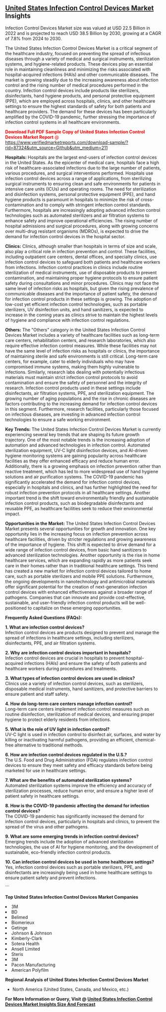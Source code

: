 <h2><a href="https://www.verifiedmarketreports.com/download-sample/?rid=87324&amp;utm_source=Github&amp;utm_medium=211" target="_blank">United States Infection Control Devices Market</a> Insights</h2><p>Infection Control Devices Market size was valued at USD 22.5 Billion in 2022 and is projected to reach USD 38.5 Billion by 2030, growing at a CAGR of 7.8% from 2024 to 2030.</p><p><p>The United States Infection Control Devices Market is a critical segment of the healthcare industry, focused on preventing the spread of infectious diseases through a variety of medical and surgical instruments, sterilization systems, and hygiene-related products. These devices play an essential role in maintaining cleanliness and minimizing the risks associated with hospital-acquired infections (HAIs) and other communicable diseases. The market is growing steadily due to the increasing awareness about infection control and the rising number of medical procedures performed in the country. Infection control devices include products like sterilizers, disinfectants, hand hygiene products, and personal protective equipment (PPE), which are employed across hospitals, clinics, and other healthcare settings to ensure the highest standards of safety for both patients and healthcare providers. The demand for these devices has been particularly amplified by the COVID-19 pandemic, further stressing the importance of infection control systems in all healthcare environments.<p><span class=""><span style="color: #ff0000;"><strong>Download Full PDF Sample Copy of United States Infection Control Devices Market Report</strong> @ </span><a href="https://www.verifiedmarketreports.com/download-sample/?rid=87324&amp;utm_source=Github&amp;utm_medium=211" target="_blank">https://www.verifiedmarketreports.com/download-sample/?rid=87324&amp;utm_source=Github&amp;utm_medium=211</a></span></p></p><p><strong>Hospitals:</strong> Hospitals are the largest end-users of infection control devices in the United States. As the epicenter of medical care, hospitals face a high risk of healthcare-associated infections due to the large number of patients, various procedures, and surgical interventions performed. Hospitals use infection control devices across a range of applications, from sterilizing surgical instruments to ensuring clean and safe environments for patients in intensive care units (ICUs) and operating rooms. The need for sterilization and disinfection systems, personal protective equipment (PPE), and hand hygiene products is paramount in hospitals to minimize the risk of cross-contamination and to comply with stringent infection control standards. Furthermore, hospitals are increasingly adopting advanced infection control technologies such as automated sterilizers and air filtration systems to enhance safety and improve operational efficiencies. The rising number of hospital admissions and surgical procedures, along with growing concerns over multi-drug resistant organisms (MDROs), is expected to drive the demand for infection control devices in the hospital sector.<p><strong>Clinics:</strong> Clinics, although smaller than hospitals in terms of size and scale, also play a critical role in infection prevention and control. These facilities, including outpatient care centers, dental offices, and specialty clinics, use infection control devices to safeguard both patients and healthcare workers from infections. Infection control practices in clinics include routine sterilization of medical instruments, use of disposable products to prevent contamination, and maintaining proper hygiene protocols to ensure patient safety during consultations and minor procedures. Clinics may not face the same level of infection risks as hospitals, but given the rising prevalence of communicable diseases and the importance of patient safety, the demand for infection control products in these settings is growing. The adoption of low-cost yet efficient infection control technologies, such as portable sterilizers, UV disinfection units, and hand sanitizers, is expected to increase in the coming years as clinics strive to maintain the highest levels of hygiene and compliance with infection control regulations.<p><strong>Others:</strong> The "Others" category in the United States Infection Control Devices Market includes a variety of healthcare facilities such as long-term care centers, rehabilitation centers, and research laboratories, which also require effective infection control measures. While these facilities may not have the same level of infection risks as hospitals or clinics, the importance of maintaining sterile and safe environments is still critical. Long-term care centers, for example, cater to elderly individuals who may have compromised immune systems, making them highly vulnerable to infections. Similarly, research labs dealing with potentially infectious materials must maintain strict infection control protocols to avoid contamination and ensure the safety of personnel and the integrity of research. Infection control products used in these settings include disinfectants, air filtration systems, PPE, and sterilization equipment. The growing number of aging populations and the rise in chronic diseases are factors contributing to the increasing demand for infection control devices in this segment. Furthermore, research facilities, particularly those focused on infectious diseases, are investing in advanced infection control technologies to ensure a safe working environment.<p><strong>Key Trends:</strong> The United States Infection Control Devices Market is currently experiencing several key trends that are shaping its future growth trajectory. One of the most notable trends is the increasing adoption of automation and advanced technologies in infection control. Automated sterilization equipment, UV-C light disinfection devices, and AI-driven hygiene monitoring systems are gaining popularity across healthcare facilities as they offer enhanced efficacy and reduce human error. Additionally, there is a growing emphasis on infection prevention rather than reactive treatment, which has led to more widespread use of hand hygiene solutions and air purification systems. The COVID-19 pandemic has significantly accelerated the demand for infection control devices, especially in hospitals and clinics, and has further highlighted the need for robust infection prevention protocols in all healthcare settings. Another important trend is the shift toward environmentally friendly and sustainable infection control products, such as biodegradable disinfectants and reusable PPE, as healthcare facilities seek to reduce their environmental impact.<p><strong>Opportunities in the Market:</strong> The United States Infection Control Devices Market presents several opportunities for growth and innovation. One key opportunity lies in the increasing focus on infection prevention across healthcare facilities, driven by stricter regulations and growing awareness of the importance of hygiene. This shift is expected to drive demand for a wide range of infection control devices, from basic hand sanitizers to advanced sterilization technologies. Another opportunity is the rise in home healthcare services, which are expanding rapidly as more patients seek care in their homes rather than in traditional healthcare settings. This trend has created a new market for infection control devices tailored to home care, such as portable sterilizers and mobile PPE solutions. Furthermore, the ongoing developments in nanotechnology and antimicrobial materials offer significant potential for the creation of next-generation infection control devices with enhanced effectiveness against a broader range of pathogens. Companies that can innovate and provide cost-effective, sustainable, and user-friendly infection control products will be well-positioned to capitalize on these emerging opportunities.<p><strong>Frequently Asked Questions (FAQs):</strong></p><p><strong>1. What are infection control devices?</strong><br>Infection control devices are products designed to prevent and manage the spread of infections in healthcare settings, including sterilizers, disinfectants, PPE, and air filtration systems.</p><p><strong>2. Why are infection control devices important in hospitals?</strong><br>Infection control devices are crucial in hospitals to prevent hospital-acquired infections (HAIs) and ensure the safety of both patients and healthcare workers during procedures and treatments.</p><p><strong>3. What types of infection control devices are used in clinics?</strong><br>Clinics use a variety of infection control devices, such as sterilizers, disposable medical instruments, hand sanitizers, and protective barriers to ensure patient and staff safety.</p><p><strong>4. How do long-term care centers manage infection control?</strong><br>Long-term care centers implement infection control measures such as routine disinfection, sterilization of medical devices, and ensuring proper hygiene to protect elderly residents from infections.</p><p><strong>5. What is the role of UV light in infection control?</strong><br>UV-C light is used in infection control to disinfect air, surfaces, and water by killing or inactivating harmful pathogens, providing an efficient, chemical-free alternative to traditional methods.</p><p><strong>6. How are infection control devices regulated in the U.S.?</strong><br>The U.S. Food and Drug Administration (FDA) regulates infection control devices to ensure they meet safety and efficacy standards before being marketed for use in healthcare settings.</p><p><strong>7. What are the benefits of automated sterilization systems?</strong><br>Automated sterilization systems improve the efficiency and accuracy of sterilization processes, reduce human error, and ensure a higher level of patient safety in healthcare settings.</p><p><strong>8. How is the COVID-19 pandemic affecting the demand for infection control devices?</strong><br>The COVID-19 pandemic has significantly increased the demand for infection control devices, particularly in hospitals and clinics, to prevent the spread of the virus and other pathogens.</p><p><strong>9. What are some emerging trends in infection control devices?</strong><br>Emerging trends include the adoption of advanced sterilization technologies, the use of AI for hygiene monitoring, and the development of sustainable, eco-friendly infection control products.</p><p><strong>10. Can infection control devices be used in home healthcare settings?</strong><br>Yes, infection control devices such as portable sterilizers, PPE, and disinfectants are increasingly being used in home healthcare settings to ensure patient safety and prevent infections.</p>```</p><p><strong>Top United States Infection Control Devices Market Companies</strong></p><div data-test-id=""><p><li>3M</li><li> BD</li><li> Belimed</li><li> Biomerieux</li><li> Getinge</li><li> Johnson & Johnson</li><li> Kimberly-Clark</li><li> Sotera Health</li><li> Ansell Limited</li><li> Steris</li><li> 3M</li><li> Pacon Manufacturing</li><li> American Polyfilm</li></p><div><strong>Regional Analysis of&nbsp;United States Infection Control Devices Market</strong></div><ul><li dir="ltr"><p dir="ltr">North America&nbsp;(United States, Canada, and Mexico, etc.)</p></li></ul><p><strong>For More Information or Query, Visit @&nbsp;</strong><strong><a href="https://www.verifiedmarketreports.com/product/global-infection-control-devices-market-growth-2019-2024/?utm_source=Github&amp;utm_medium=211" target="_blank">United States Infection Control Devices Market Insights Size And Forecast</a></strong></p></div>
